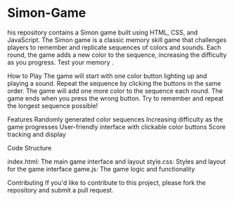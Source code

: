 # Simon-Game
his repository contains a Simon game built using HTML, CSS, and JavaScript. The Simon game is a classic memory skill game that challenges players to remember and replicate sequences of colors and sounds. Each round, the game adds a new color to the sequence, increasing the difficulty as you progress. Test your memory .

How to Play
The game will start with one color button lighting up and playing a sound.
Repeat the sequence by clicking the buttons in the same order.
The game will add one more color to the sequence each round.
The game ends when you press the wrong button.
Try to remember and repeat the longest sequence possible!

Features
Randomly generated color sequences
Increasing difficulty as the game progresses
User-friendly interface with clickable color buttons
Score tracking and display

Code Structure

index.html: The main game interface and layout
style.css: Styles and layout for the game interface
game.js: The game logic and functionality

Contributing
If you'd like to contribute to this project, please fork the repository and submit a pull request.
